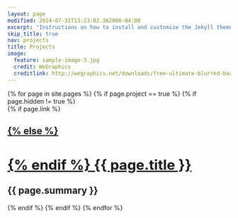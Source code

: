 ```yaml
---
layout: page
modified: 2014-07-31T13:23:02.362000-04:00
excerpt: "Instructions on how to install and customize the Jekyll theme Minimal Mistakes."
skip_title: true
nav: projects
title: Projects
image:
  feature: sample-image-3.jpg
  credit: WeGraphics
  creditlink: http://wegraphics.net/downloads/free-ultimate-blurred-background-pack/
---
```


<section style="float:center" markdown="0">
{% for page in site.pages %}
  {% if page.project == true %}
    {% if page.hidden != true %}
      <div>
      {% if page.link %}
        <h1><a class="post-link" href="{{ page.link }}">
      {% else %}
        <h1><a class="post-link" href="{{ page.url | replace: '/index.html', '' }}">
      {% endif %}
      {{ page.title }}</a></h1>
        <span class="post-date">{{ page.summary }}</span>
      </div>
    {% endif %}
  {% endif %}
{% endfor %}
</section>
